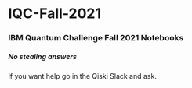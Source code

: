 # IQC-Fall-2021
### IBM Quantum Challenge Fall 2021 Notebooks
##### **No stealing answers**
If you want help go in the Qiski Slack and ask.

